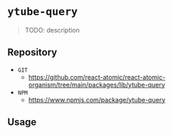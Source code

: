 # `ytube-query`

> TODO: description

## Repository

-   `GIT`
    -   https://github.com/react-atomic/react-atomic-organism/tree/main/packages/lib/ytube-query
-   `NPM`
    -   https://www.npmjs.com/package/ytube-query

## Usage

```

```
